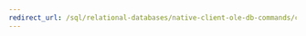 ```yaml
---
redirect_url: /sql/relational-databases/native-client-ole-db-commands/command-parameters?toc=%2fsql%2frelational-databases%2fnative-client-ole-db-commands%2ftoc.json
---
```

